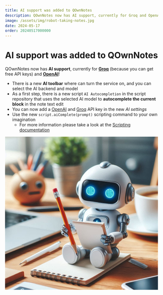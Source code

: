 ```yaml
---
title: AI support was added to QOwnNotes
description: QOwnNotes now has AI support, currently for Groq and OpenAI!
image: /assets/img/robot-taking-notes.jpg
date: 2024-05-17
order: 20240517000000
---
```


# AI support was added to QOwnNotes

<BlogDate v-bind:fm="$frontmatter" />

QOwnNotes now has **AI support**, currently for **[Groq](https://groq.com/)** (because you can get free API keys) and **[OpenAI](https://openai.com/)**!

- There is a new **AI toolbar** where can turn the service on, and you can select the AI backend and model
- As a first step, there is a new script `AI Autocompletion` in the script repository
  that uses the selected AI model to **autocomplete the current block** in the note text edit
- You can now add a [OpenAI](https://openai.com/) and [Groq](https://groq.com/) API key in the new *AI settings*
- Use the new `script.aiComplete(prompt)` scripting command to your own imagination
  - For more information please take a look at the
    [Scripting documentation](https://www.qownnotes.org/scripting/methods-and-objects.html#use-a-completion-prompt-on-the-currently-selected-ai-model)

![robot-taking-notes](./media/robot-taking-notes.jpg)
